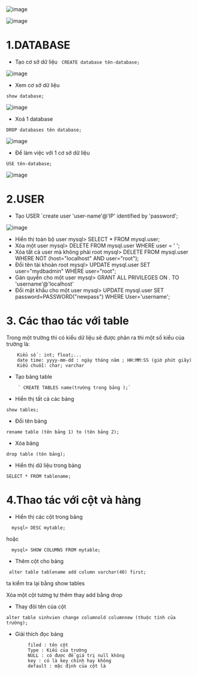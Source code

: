 ![image](https://user-images.githubusercontent.com/110179869/192216308-43b7e330-74b7-48a3-a70a-8968f892de76.png)

![image](https://user-images.githubusercontent.com/110179869/192228264-9ec0e241-fb65-4ea0-a559-fff48a7634e3.png)

# 1.DATABASE
- Tạo cơ sở dữ liệu
` CREATE database tên-database;`

![image](https://user-images.githubusercontent.com/110179869/192229002-2fc19fb6-ac4f-4a81-a6a9-6ee9515066f7.png)

- Xem cơ sở dữ liệu
 
` show database; `

![image](https://user-images.githubusercontent.com/110179869/192229038-883f78ff-e34d-42cf-8f1b-103d35315ae0.png)

- Xoá 1 database
 
`DROP databases tên database;`

![image](https://user-images.githubusercontent.com/110179869/192229622-999bae26-8347-4f50-8ea5-1c6ee0ee689d.png)

- Để làm việc với 1 cơ sở dữ liệu
 
`USE tên-database;`

![image](https://user-images.githubusercontent.com/110179869/192230183-16ec94b3-cc77-4e49-bec1-01883a30b0d0.png)

# 2.USER
- Tạo USER
`create user 'user-name'@'IP' identified by 'password';

![image](https://user-images.githubusercontent.com/110179869/192230667-98954572-9da8-4dc2-8936-991a67d6b2c3.png)

- Hiển thị toàn bộ user
      mysql> SELECT * FROM mysql.user;
- Xóa một user
      mysql> DELETE FROM mysql.user WHERE user = ' ';
- Xóa tất cả user mà không phải root
      mysql> DELETE FROM mysql.user WHERE NOT (host="localhost" AND user="root");
- Đổi tên tài khoản root
      mysql> UPDATE mysql.user SET user="mydbadmin" WHERE user="root";
- Gán quyền cho một user
      mysql> GRANT ALL PRIVILEGES ON *.* TO 'username'@'localhost'
- Đổi mật khẩu cho một user
      mysql> UPDATE mysql.user SET password=PASSWORD("newpass") WHERE User='username';
# 3. Các thao tác với table
Trong một trường thì có kiểu dữ liệu sẽ được phân ra thì một số kiểu của trường là:
```
    Kiểu số : int; float;...
    date time: yyyy-mm-dd : ngày tháng năm ; HH:MM:SS (giờ phút giây)
    Kiểu chuỗi: char; varchar
```
- Tạo bảng table

       ` CREATE TABLES name(trường trong bảng );`
- Hiển thị tất cả các bảng

`show tables;`

- Đổi tên bảng

`rename table (tên bảng 1) to (tên bảng 2);`

-  Xóa bảng

`drop table (tên bảng);`

- Hiển thị dữ liệu trong bảng

`SELECT * FROM tablename;`

# 4.Thao tác với cột và hàng
- Hiển thị các cột trong bảng

`  mysql> DESC mytable;`

hoặc

`  mysql> SHOW COLUMNS FROM mytable;`

- Thêm cột cho bảng

` alter table tablename add column varchar(40) first;`

ta kiểm tra lại bằng show tables

Xóa một cột tương tự thêm thay add bằng drop

- Thay đôi tên của cột

`alter table sinhvien change columnold columnnew (thuộc tính của trường);`

- Giải thích đọc bảng
```
        filed : tên cột
        Type : Kiểu của trường
        NULL : có được để giá trị null không
        key : có là key chính hay không
        default : mặc định của cột là
```

